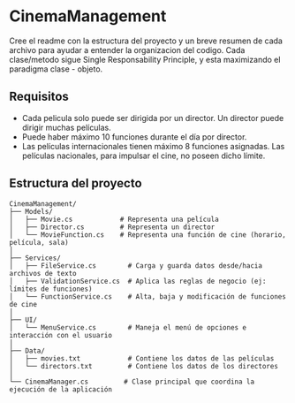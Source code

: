 # CinemaManagement
 Cree el readme con la estructura del proyecto y un breve resumen de cada archivo para ayudar a entender la organizacion del codigo.
 Cada clase/metodo sigue Single Responsability Principle, y esta maximizando el paradigma clase - objeto.

## Requisitos
- Cada pelicula solo puede ser dirigida por un director. Un director puede dirigir muchas películas.
- Puede haber máximo 10 funciones durante el día por director.
- Las películas internacionales tienen máximo 8 funciones asignadas. Las películas nacionales, para impulsar el cine, no poseen dicho límite.

## Estructura del proyecto
```
CinemaManagement/
├── Models/
│   ├── Movie.cs            # Representa una película
│   ├── Director.cs         # Representa un director
│   └── MovieFunction.cs    # Representa una función de cine (horario, película, sala)
│
├── Services/
│   ├── FileService.cs        # Carga y guarda datos desde/hacia archivos de texto
│   ├── ValidationService.cs  # Aplica las reglas de negocio (ej: límites de funciones)
│   └── FunctionService.cs    # Alta, baja y modificación de funciones de cine
│
├── UI/
│   └── MenuService.cs        # Maneja el menú de opciones e interacción con el usuario
│
├── Data/
│   ├── movies.txt            # Contiene los datos de las películas
│   └── directors.txt         # Contiene los datos de los directores
│
└── CinemaManager.cs         # Clase principal que coordina la ejecución de la aplicación
```
